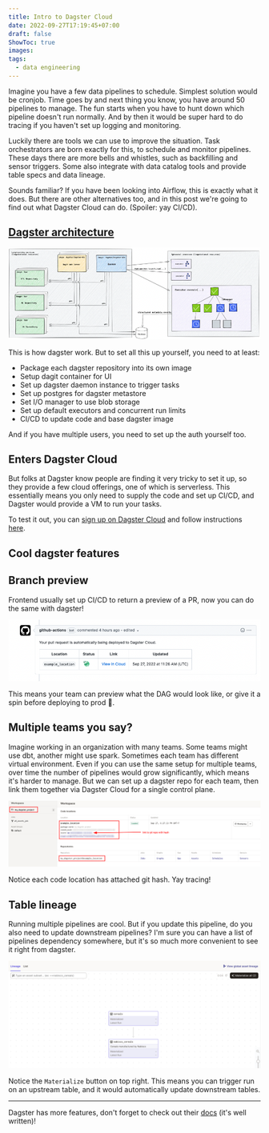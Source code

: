 ```yaml
---
title: Intro to Dagster Cloud
date: 2022-09-27T17:19:45+07:00
draft: false
ShowToc: true
images:
tags:
  - data engineering
---
```


Imagine you have a few data pipelines to schedule. Simplest solution would be cronjob. Time goes by and next thing you know, you have around 50 pipelines to manage. The fun starts when you have to hunt down which pipeline doesn't run normally. And by then it would be super hard to do tracing if you haven't set up logging and monitoring.

Luckily there are tools we can use to improve the situation. Task orchestrators are born exactly for this, to schedule and monitor pipelines. These days there are more bells and whistles, such as backfilling and sensor triggers. Some also integrate with data catalog tools and provide table specs and data lineage.

Sounds familiar? If you have been looking into Airflow, this is exactly what it does. But there are other alternatives too, and in this post we're going to find out what Dagster Cloud can do. (Spoiler: yay CI/CD).

## [Dagster architecture](https://docs.dagster.io/deployment/overview)

![dagster architecture](/images/2022-09-27-19-27-01.png)

This is how dagster work. But to set all this up yourself, you need to at least:

- Package each dagster repository into its own image
- Setup dagit container for UI
- Set up dagster daemon instance to trigger tasks
- Set up postgres for dagster metastore
- Set I/O manager to use blob storage
- Set up default executors and concurrent run limits
- CI/CD to update code and base dagster image

And if you have multiple users, you need to set up the auth yourself too.

## Enters Dagster Cloud

But folks at Dagster know people are finding it very tricky to set it up, so they provide a few cloud offerings, one of which is serverless. This essentially means you only need to supply the code and set up CI/CD, and Dagster would provide a VM to run your tasks.

To test it out, you can [sign up on Dagster Cloud](https://dagster.cloud/signup) and follow instructions [here](https://docs.dagster.io/dagster-cloud/getting-started/getting-started-with-serverless-deployment).

## Cool dagster features

## Branch preview

Frontend usually set up CI/CD to return a preview of a PR, now you can do the same with dagster!

![dagster pr branch deployment](/images/2022-09-27-19-35-47.png)

This means your team can preview what the DAG would look like, or give it a spin before deploying to prod 🚀.

## Multiple teams you say?

Imagine working in an organization with many teams. Some teams might use dbt, another might use spark. Sometimes each team has different virtual environment. Even if you can use the same setup for multiple teams, over time the number of pipelines would grow significantly, which means it's harder to manage. But we can set up a dagster repo for each team, then link them together via Dagster Cloud for a single control plane.

![dagster workspace](/images/2022-09-27-19-41-55.png)

Notice each code location has attached git hash. Yay tracing!

## Table lineage

Running multiple pipelines are cool. But if you update this pipeline, do you also need to update downstream pipelines? I'm sure you can have a list of pipelines dependency somewhere, but it's so much more convenient to see it right from dagster.

![dagster table lineage](/images/2022-09-27-19-45-20.png)

Notice the `Materialize` button on top right. This means you can trigger run on an upstream table, and it would automatically update downstream tables.

---

Dagster has more features, don't forget to check out their [docs](https://docs.dagster.io/) (it's well written)!
